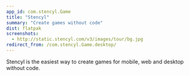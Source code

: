 ```yaml
---
app_id: com.stencyl.Game
title: "Stencyl"
summary: "Create games without code"
dist: flatpak
screenshots:
  - http://static.stencyl.com/v3/images/tour/bg.jpg
redirect_from: /com.stencyl.Game.desktop/
---
```


<p>Stencyl is the easiest way to create games for mobile, web and desktop without code.</p>